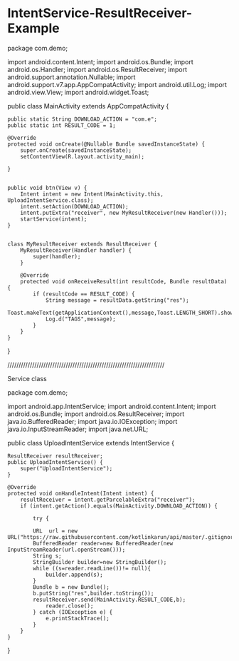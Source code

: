 # IntentService-ResultReceiver-Example


package com.demo;

import android.content.Intent;
import android.os.Bundle;
import android.os.Handler;
import android.os.ResultReceiver;
import android.support.annotation.Nullable;
import android.support.v7.app.AppCompatActivity;
import android.util.Log;
import android.view.View;
import android.widget.Toast;

public class MainActivity extends AppCompatActivity {


    public static String DOWNLOAD_ACTION = "com.e";
    public static int RESULT_CODE = 1;

    @Override
    protected void onCreate(@Nullable Bundle savedInstanceState) {
        super.onCreate(savedInstanceState);
        setContentView(R.layout.activity_main);

    }


    public void btn(View v) {
        Intent intent = new Intent(MainActivity.this, UploadIntentService.class);
        intent.setAction(DOWNLOAD_ACTION);
        intent.putExtra("receiver", new MyResultReceiver(new Handler()));
        startService(intent);
    }


    class MyResultReceiver extends ResultReceiver {
        MyResultReceiver(Handler handler) {
            super(handler);
        }

        @Override
        protected void onReceiveResult(int resultCode, Bundle resultData) {
            if (resultCode == RESULT_CODE) {
                String message = resultData.getString("res");
                Toast.makeText(getApplicationContext(),message,Toast.LENGTH_SHORT).show();
                Log.d("TAGS",message);
            }
        }
    }
}


//////////////////////////////////////////////////////////////////////

Service class


package com.demo;

import android.app.IntentService;
import android.content.Intent;
import android.os.Bundle;
import android.os.ResultReceiver;
import java.io.BufferedReader;
import java.io.IOException;
import java.io.InputStreamReader;
import java.net.URL;

public class UploadIntentService extends IntentService {

    ResultReceiver resultReceiver;
    public UploadIntentService() {
        super("UploadIntentService");
    }

    @Override
    protected void onHandleIntent(Intent intent) {
        resultReceiver = intent.getParcelableExtra("receiver");
        if (intent.getAction().equals(MainActivity.DOWNLOAD_ACTION)) {

            try {

            URL  url = new URL("https://raw.githubusercontent.com/kotlinkarun/api/master/.gitignore/emp.json");
            BufferedReader reader=new BufferedReader(new InputStreamReader(url.openStream()));
            String s;
            StringBuilder builder=new StringBuilder();
            while ((s=reader.readLine())!= null){
                builder.append(s);
            }
            Bundle b = new Bundle();
            b.putString("res",builder.toString());
            resultReceiver.send(MainActivity.RESULT_CODE,b);
                reader.close();
            } catch (IOException e) {
                e.printStackTrace();
            }
        }
    }
}




